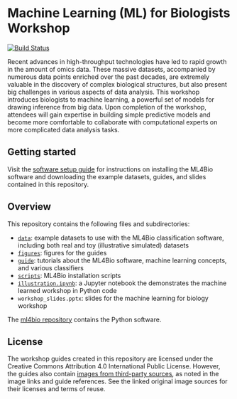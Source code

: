 # Machine Learning (ML) for Biologists Workshop
[![Build Status](https://travis-ci.org/gitter-lab/ml-bio-workshop.svg?branch=master)](https://travis-ci.org/gitter-lab/ml-bio-workshop)

Recent advances in high-throughput technologies have led to rapid growth in the amount of omics data.
These massive datasets, accompanied by numerous data points enriched over the past decades, are extremely valuable in the discovery of complex biological structures, but also present big challenges in various aspects of data analysis.
This workshop introduces biologists to machine learning, a powerful set of models for drawing inference from big data.
Upon completion of the workshop, attendees will gain expertise in building simple predictive models and become more comfortable to collaborate with computational experts on more complicated data analysis tasks.

## Getting started
Visit the [software setup guide](guide/setup.md) for instructions on installing the ML4Bio software and downloading the example datasets, guides, and slides contained in this repository.

## Overview
This repository contains the following files and subdirectories:
- [`data`](data): example datasets to use with the ML4Bio classification software, including both real and toy (illustrative simulated) datasets
- [`figures`](figures): figures for the guides
- [`guide`](guide): tutorials about the ML4Bio software, machine learning concepts, and various classifiers
- [`scripts`](scripts): ML4Bio installation scripts
- [`illustration.ipynb`](illustration.ipynb): a Jupyter notebook the demonstrates the machine learned workshop in Python code
- `workshop_slides.pptx`: slides for the machine learning for biology workshop

The [ml4bio repository](https://github.com/gitter-lab/ml4bio) contains the Python software.

## License

The workshop guides created in this repository are licensed under the Creative Commons Attribution 4.0 International Public License.
However, the guides also contain [images from third-party sources](figures/third_party_figures), as noted in the image links and guide references.
See the linked original image sources for their licenses and terms of reuse.
